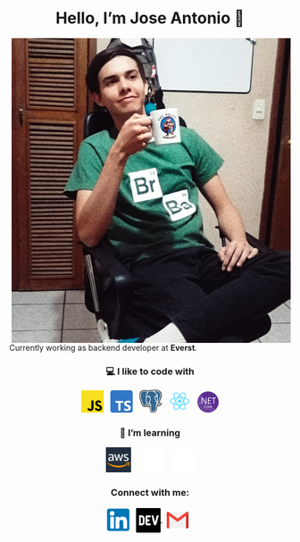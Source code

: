 
<h1 align="center"> Hello, I’m Jose Antonio 👋</h1>

<p>    
    <img align="right" width="500px" src="./media/me.jpg" />           
</p>

Currently working as backend developer at **Everst**.  

<h3 align="center">💻 I like to code with</h3>
<p align="center">    
    <img width="40px" src="./media/Javascript.png" />   
    &nbsp;
    <img width="40px" src="./media/Typescript.svg" />  
    &nbsp;
    <img width="40px" src="./media/postgresql.png" />     
    &nbsp;
    <img width="40px" src="./media/react.png" />     
    &nbsp;
    <img width="38px" src="./media/NET_core.png" />
</p>

<h3 align="center">🧪 I’m learning</h3>
<p align="center"> 
    <img width="45px" src="./media/aws.png" />
    &nbsp;
    <img width="50px" src="./media/docker2.png" />       
    &nbsp;
    <img style="" width="39px" src="./media/nextjs-icon-light.svg" />  
</p>


<h3 align="center">Connect with me:</h3>
<p align="center">
<a href="https://www.linkedin.com/in/jose-antonio-felix-ballesteros-9b1111192/" target="blank"><img align="center" src="./linkedin.png" alt="jose-antonio-felix-ballesteros-9b1111192" height="40px" /></a>
  &nbsp;
<a href="mailto:jafb321@gmail.com" target="blank"><img align="center" src="./media/dev.png" alt="jose-antonio-felix-ballesteros-9b1111192" height="44px" style="margin-top: 1px;" />
</a>
&nbsp;
 <a href="mailto:jafb321@gmail.com" target="blank"><img align="center" src="./gmail.png" alt="jose-antonio-felix-ballesteros-9b1111192" height="39px" /></a>
  &nbsp;
</p>

<br>
<!-- asd
<p align="center">
<a href="https://ko-fi.com/L3L53EXUA">
    <img align="center" width="250px" src="https://ko-fi.com/img/githubbutton_sm.svg" />     
</a>    
</p>
-->

<!-- asd
- 🌱 I’m currently learning ...
- 👯 I’m looking to collaborate on ...
- 🤔 I’m looking for help with ...
- 💬 Ask me about ...
- 📫 How to reach me: ...
- 😄 Pronouns: ...
- ⚡ Fun fact: ...
-->
